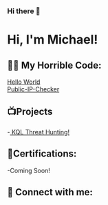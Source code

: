 ### Hi there 👋
<h1>Hi, I'm Michael!</h1>

<h2>👨‍💻 My Horrible Code:</h2>
<a href=https://github.com/MichaelVenturella/Helloworld> Hello World</a>
<br>
<a href=https://github.com/MichaelVenturella/Public-IP-Checker> Public-IP-Checker</a>

<h2>📺Projects</h2>
-<a href=https://github.com/MichaelVenturella/KQLThreatHunting> KQL Threat Hunting!</a>
<h2> 📄Certifications:</h2>
-Coming Soon!
<h2> 🤳 Connect with me:</h2>
